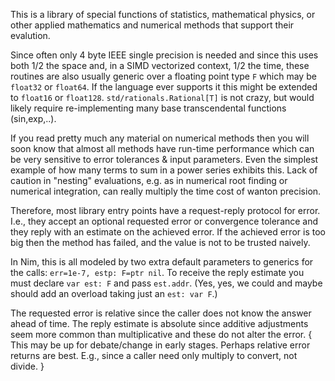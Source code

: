 This is a library of special functions of statistics, mathematical physics, or
other applied mathematics and numerical methods that support their evalution.

Since often only 4 byte IEEE single precision is needed and since this uses both
1/2 the space and, in a SIMD vectorized context, 1/2 the time, these routines
are also usually generic over a floating point type `F` which may be `float32`
or `float64`.  If the language ever supports it this might be extended to
`float16` or `float128`.  `std/rationals.Rational[T]` is not crazy, but would
likely require re-implementing many base transcendental functions (sin,exp,..).

If you read pretty much any material on numerical methods then you will soon
know that almost all methods have run-time performance which can be very
sensitive to error tolerances & input parameters.  Even the simplest example of
how many terms to sum in a power series exhibits this.  Lack of caution in
"nesting" evaluations, e.g. as in numerical root finding or numerical
integration, can really multiply the time cost of wanton precision.

Therefore, most library entry points have a request-reply protocol for error.
I.e., they accept an optional requested error or convergence tolerance and they
reply with an estimate on the achieved error.  If the achieved error is too big
then the method has failed, and the value is not to be trusted naively.

In Nim, this is all modeled by two extra default parameters to generics for the
calls: `err=1e-7, estp: F=ptr nil`.  To receive the reply estimate you must
declare `var est: F` and pass `est.addr`.  (Yes, yes, we could and maybe should
add an overload taking just an `est: var F`.)

The requested error is relative since the caller does not know the answer ahead
of time.  The reply estimate is absolute since additive adjustments seem more
common than multiplicative and these do not alter the error. { This may be up
for debate/change in early stages.  Perhaps relative error returns are best.
E.g., since a caller need only multiply to convert, not divide. }
